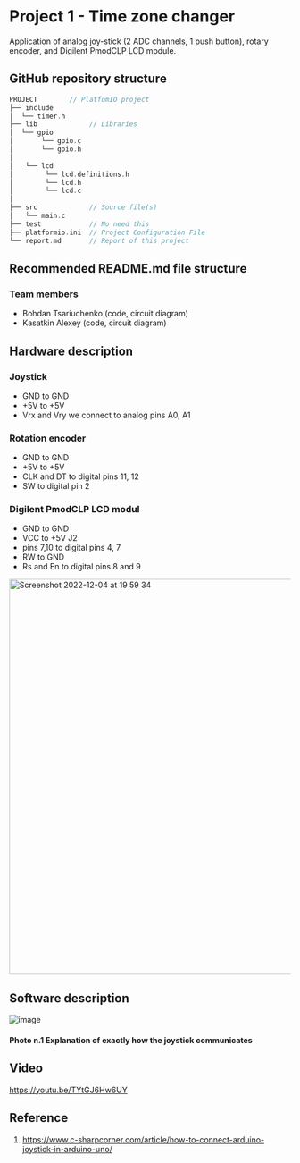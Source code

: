 # Project 1 - Time zone changer

Application of analog joy-stick (2 ADC channels, 1 push button), rotary encoder, and Digilent PmodCLP LCD module.



## GitHub repository structure

   ```c
   PROJECT        // PlatfomIO project
   ├── include
   │  └── timer.h       
   ├── lib             // Libraries
   │  └── gpio
   │       └── gpio.c
   │       └── gpio.h
   │
   │   └── lcd
   │        └── lcd.definitions.h
   │        └── lcd.h
   │        └── lcd.c
   │
   ├── src             // Source file(s)
   │   └── main.c
   ├── test            // No need this
   ├── platformio.ini  // Project Configuration File
   └── report.md       // Report of this project
   ```

## Recommended README.md file structure

### Team members

* Bohdan Tsariuchenko (code, circuit diagram)
* Kasatkin Alexey (code, circuit diagram)

## Hardware description

### Joystick

* GND to GND 
* +5V to +5V
* Vrx and Vry we connect to analog pins A0, A1 

### Rotation encoder

* GND to GND
* +5V to +5V
* CLK and DT to digital pins 11, 12
* SW to digital pin 2

### Digilent PmodCLP LCD modul 

* GND to GND 
* VCC to +5V J2
* pins 7,10 to digital pins 4, 7
* RW to GND
* Rs and En to digital pins 8 and 9

<img width="708" alt="Screenshot 2022-12-04 at 19 59 34" src="https://user-images.githubusercontent.com/99403641/205509958-d04eb5fd-29b5-4b95-9282-72a58216b41c.png">


## Software description

![image](https://user-images.githubusercontent.com/99403641/205737350-e664b5f9-d022-440a-8d4d-478b0e98c341.png)

#### Photo n.1 Explanation of exactly how the joystick communicates


## Video

https://youtu.be/TYtGJ6Hw6UY

## Reference

1. https://www.c-sharpcorner.com/article/how-to-connect-arduino-joystick-in-arduino-uno/
